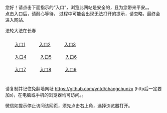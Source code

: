 您好！请点击下面指示的“入口”，浏览此网站是安全的，且为您带来平安。。 <br/>
点击入口后，请耐心等待， 过程中可能会出现无法打开的提示，请忽略，最终会进入网站. </br>

法轮大法在长春<br/>
<div style="padding:10px"><a style="margin:20px" target="_blank" href="https://d1quuvw7nubv0y.cloudfront.net/2Qpsp?sziri" id="ccLink1" rel="nofollow">入口1</a> <a target="_blank" style="margin:20px" href="https://d2mhhdx84dgk4a.cloudfront.net/2Qpsp?mhhtpd" id="ccLink2" rel="nofollow">入口2</a> <a style="margin:20px" target="_blank" href="https://d2temk66h3ww4b.cloudfront.net/2Qpsp?mwnes" id="ccLink3" rel="nofollow">入口3</a></div>

<div style="padding:10px" ><a style="margin:20px" target="_blank" href="https://d1quuvw7nubv0y.cloudfront.net/2Qpsp?sziri" id="ccLink4" rel="nofollow">入口4</a> <a style="margin:20px" href="https://d2mhhdx84dgk4a.cloudfront.net/2Qpsp?mhhtpd" target="_blank" id="ccLink5" rel="nofollow">入口5</a> <a style="margin:20px" href="https://d2temk66h3ww4b.cloudfront.net/2Qpsp?mwnes" target="_blank" id="ccLink6" rel="nofollow">入口6</a></div>

<div style="padding:10px"><a style="margin:20px" target="_blank" href="https://d1quuvw7nubv0y.cloudfront.net/2Qpsp?sziri" id="ccLink7" rel="nofollow">入口7</a> <a style="margin:20px" href="https://d2mhhdx84dgk4a.cloudfront.net/2Qpsp?mhhtpd" target="_blank" id="ccLink8" rel="nofollow">入口8</a> <a style="margin:20px" target="_blank" href="https://d2temk66h3ww4b.cloudfront.net/2Qpsp?mwnes" id="ccLink9" rel="nofollow">入口9</a></div>

<br/>



请复制并记住免翻墙网址 https://github.com/yntd/changchunzx (http后一定要加s)，在电脑或手机的浏览器均可访问。。<br/>

微信如提示停止访问该网页，须先点击右上角，选择浏览器打开。
